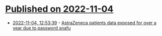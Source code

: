 # [Published on 2022-11-04](index.md)

* [2022-11-04, 12:53:39](https://news.ycombinator.com/item?id=33465750) - [AstraZeneca patients data exposed for over a year due to password snafu](https://techcrunch.com/2022/11/03/astrazeneca-passwords-exposed-patient-data/)
